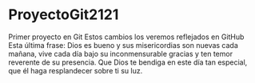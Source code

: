 # ProyectoGit2121
Primer proyecto en Git
Estos cambios los veremos reflejados en GitHub
Esta última frase: Dios es bueno y sus misericordias son nuevas cada mañana, vive cada día bajo su inconmensurable gracias y ten temor reverente de su presencia. 
Que Dios te bendiga en este día tan especial, que él haga resplandecer sobre ti su luz. 


